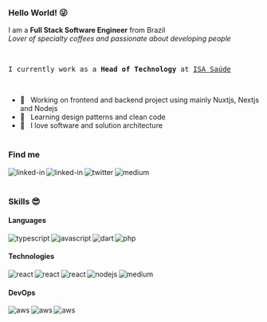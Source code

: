 ### Hello World! 😜  

I am a **Full Stack Software Engineer** from Brazil  
*Lover of specialty coffees and passionate about developing people*

<br>
<pre>I currently work as a <b>Head of Technology</b> at <a href="https://www.isasaude.com/">ISA Saúde</a></pre>

<br>

- 💼   _&nbsp;_ Working on frontend and backend project using mainly Nuxtjs, Nextjs and Nodejs
- 🔭   _&nbsp;_ Learning design patterns and clean code
- 🌱   _&nbsp;_ I love software and solution architecture
<br></br>
### Find me

[<img align="left" alt="linked-in" src="https://img.shields.io/badge/WhatsApp-25D366?style=for-the-badge&logo=whatsapp&logoColor=white" />](https://api.whatsapp.com/send?phone=5511997416964)
[<img align="left" alt="linked-in" src="https://img.shields.io/badge/linkedin-%230077B5.svg?&style=for-the-badge&logo=linkedin&logoColor=white" />](https://www.linkedin.com/in/carlosescouto)
[<img align="left" alt="twitter" src="https://img.shields.io/badge/twitter-%231DA1F2.svg?&style=for-the-badge&logo=twitter&logoColor=white" />](https://twitter.com/umnomenaousado)
[<img align="left" alt="medium" src="https://img.shields.io/badge/medium-%2312100E.svg?&style=for-the-badge&logo=medium&logoColor=white" />](https://carloshenriqueescouto.medium.com/)
<br>
<br>

### Skills 😎

#### Languages
<img align="left" alt="typescript" src="https://img.shields.io/badge/TypeScript-007ACC?style=for-the-badge&logo=typescript&logoColor=white" />
<img align="left" alt="javascript" src="https://img.shields.io/badge/JavaScript-323330?style=for-the-badge&logo=javascript&logoColor=F7DF1E" />
<img align="left" alt="dart" src="https://img.shields.io/badge/Dart-0175C2?style=for-the-badge&logo=dart&logoColor=white" />
<img align="left" alt="php" src="https://img.shields.io/badge/PHP-777BB4?style=for-the-badge&logo=php&logoColor=white" />

<br>

#### Technologies
<img align="left" alt="react" src="https://img.shields.io/badge/Vue.js-35495E?style=for-the-badge&logo=vue.js&logoColor=4FC08D" />
<img align="left" alt="react" src="https://img.shields.io/badge/Flutter-02569B?style=for-the-badge&logo=flutter&logoColor=white" />
<img align="left" alt="react" src="https://img.shields.io/badge/react%20-%2320232a.svg?&style=for-the-badge&logo=react&logoColor=%2361DAFB" />
<img align="left" alt="nodejs" src="https://img.shields.io/badge/node.js%20-%2343853D.svg?&style=for-the-badge&logo=node.js&logoColor=white" />
<img align="left" alt="medium" src="https://img.shields.io/badge/Laravel-FF2D20?style=for-the-badge&logo=laravel&logoColor=white" />

<br>

#### DevOps
<img align="left" alt="aws" src="https://img.shields.io/badge/Amazon_AWS-232F3E?style=for-the-badge&logo=amazon-aws&logoColor=white" />
<img align="left" alt="aws" src="https://img.shields.io/badge/Heroku-430098?style=for-the-badge&logo=heroku&logoColor=white" />
<img align="left" alt="aws" src="https://img.shields.io/badge/GitHub-100000?style=for-the-badge&logo=github&logoColor=white" />

<br>
<br>

